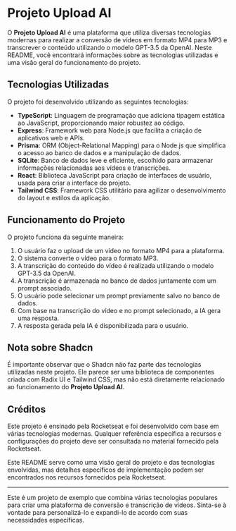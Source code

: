 # Projeto Upload AI

O **Projeto Upload AI** é uma plataforma que utiliza diversas tecnologias modernas para realizar a conversão de vídeos em formato MP4 para MP3 e transcrever o conteúdo utilizando o modelo GPT-3.5 da OpenAI. Neste README, você encontrará informações sobre as tecnologias utilizadas e uma visão geral do funcionamento do projeto.

## Tecnologias Utilizadas

O projeto foi desenvolvido utilizando as seguintes tecnologias:

- **TypeScript**: Linguagem de programação que adiciona tipagem estática ao JavaScript, proporcionando maior robustez ao código.
- **Express**: Framework web para Node.js que facilita a criação de aplicativos web e APIs.
- **Prisma**: ORM (Object-Relational Mapping) para o Node.js que simplifica o acesso ao banco de dados e a manipulação de dados.
- **SQLite**: Banco de dados leve e eficiente, escolhido para armazenar informações relacionadas aos vídeos e transcrições.
- **React**: Biblioteca JavaScript para criação de interfaces de usuário, usada para criar a interface do projeto.
- **Tailwind CSS**: Framework CSS utilitário para agilizar o desenvolvimento do layout e estilos da aplicação.

## Funcionamento do Projeto

O projeto funciona da seguinte maneira:

1. O usuário faz o upload de um vídeo no formato MP4 para a plataforma.
2. O sistema converte o vídeo para o formato MP3.
3. A transcrição do conteúdo do vídeo é realizada utilizando o modelo GPT-3.5 da OpenAI.
4. A transcrição é armazenada no banco de dados juntamente com um prompt associado.
5. O usuário pode selecionar um prompt previamente salvo no banco de dados.
6. Com base na transcrição do vídeo e no prompt selecionado, a IA gera uma resposta.
7. A resposta gerada pela IA é disponibilizada para o usuário.

## Nota sobre Shadcn

É importante observar que o Shadcn não faz parte das tecnologias utilizadas neste projeto. Ele parece ser uma biblioteca de componentes criada com Radix UI e Tailwind CSS, mas não está diretamente relacionado ao funcionamento do **Projeto Upload AI**.

## Créditos

Este projeto é ensinado pela Rocketseat e foi desenvolvido com base em várias tecnologias modernas. Qualquer referência específica a recursos e configurações do projeto deve ser consultada no material fornecido pela Rocketseat.

Este README serve como uma visão geral do projeto e das tecnologias envolvidas, mas detalhes específicos de implementação podem ser encontrados nos recursos fornecidos pela Rocketseat.

---

Este é um projeto de exemplo que combina várias tecnologias populares para criar uma plataforma de conversão e transcrição de vídeos. Sinta-se à vontade para personalizá-lo e expandi-lo de acordo com suas necessidades específicas.